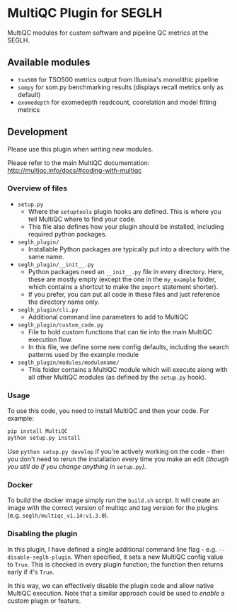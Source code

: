 # MultiQC Plugin for SEGLH
MultiQC modules for custom software and pipeline QC metrics at the SEGLH.
## Available modules

- `tso500` for TSO500 metrics output from Illumina's monolithic pipeline
- `sompy` for som.py benchmarking results (displays recall metrics only as default)
- `exomedepth` for exomedepth readcount, coorelation and model fitting metrics

## Development

Please use this plugin when writing new modules.

Please refer to the main MultiQC documentation:
http://multiqc.info/docs/#coding-with-multiqc

### Overview of files

* `setup.py`
    * Where the `setuptools` plugin hooks are defined. This is where you tell MultiQC where to find your code.
    * This file also defines how your plugin should be installed, including required python packages.
* `seglh_plugin/`
    * Installable Python packages are typically put into a directory with the same name.
* `seglh_plugin/__init__.py`
    * Python packages need an `__init__.py` file in every directory. Here, these are mostly empty (except the one in the `my_example` folder, which contains a shortcut to make the `import` statement shorter).
    * If you prefer, you can put all code in these files and just reference the directory name only.
* `seglh_plugin/cli.py`
    * Additional command line parameters to add to MultiQC
* `seglh_plugin/custom_code.py`
    * File to hold custom functions that can tie into the main MultiQC execution flow.
    * In this file, we define some new config defaults, including the search patterns used by the example module
* `seglh_plugin/modules/modulename/`
    * This folder contains a MultiQC module which will execute along with all other MultiQC modules (as defined by the `setup.py` hook).

### Usage

To use this code, you need to install MultiQC and then your code. For example:

```bash
pip install MultiQC
python setup.py install
```

Use `python setup.py develop` if you're actively working on the code - then you don't need to rerun the installation every time you make an edit _(though you still do if you change anything in `setup.py`)_.

### Docker

To build the docker image simply run the `build.sh` script. It will create an image with the correct version of multiqc and tag version for the plugins (e.g. `seglh/multiqc_v1.14:v1.3.0`).

### Disabling the plugin

In this plugin, I have defined a single additional command line flag - e.g. `--disable-seglh-plugin`. When specified, it sets a new MultiQC config value to `True`. This is checked in every plugin function; the function then returns early if it's `True`.

In this way, we can effectively disable the plugin code and allow native MultiQC execution. Note that a similar approach could be used to _enable_ a custom plugin or feature.
